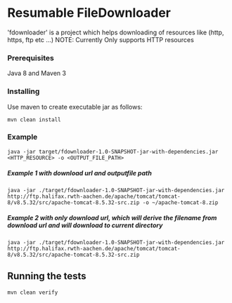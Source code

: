 # Resumable FileDownloader

'fdownloader' is a project which helps downloading of resources like (http, https, ftp etc ...)
NOTE: Currently Only supports HTTP resources

### Prerequisites

Java 8 and Maven 3

### Installing

Use maven to create executable jar as follows: 
```
mvn clean install
```

### Example
 
```
java -jar target/fdownloader-1.0-SNAPSHOT-jar-with-dependencies.jar <HTTP_RESOURCE> -o <OUTPUT_FILE_PATH>
```
##### Example 1 with download url and outputfile path
```
java -jar ./target/fdownloader-1.0-SNAPSHOT-jar-with-dependencies.jar http://ftp.halifax.rwth-aachen.de/apache/tomcat/tomcat-8/v8.5.32/src/apache-tomcat-8.5.32-src.zip -o ~/apache-tomcat-8.zip 
```

##### Example 2 with only download url, which will derive the filename from download url and will download to current directory
```
java -jar ./target/fdownloader-1.0-SNAPSHOT-jar-with-dependencies.jar http://ftp.halifax.rwth-aachen.de/apache/tomcat/tomcat-8/v8.5.32/src/apache-tomcat-8.5.32-src.zip
```

## Running the tests

```
mvn clean verify
```
